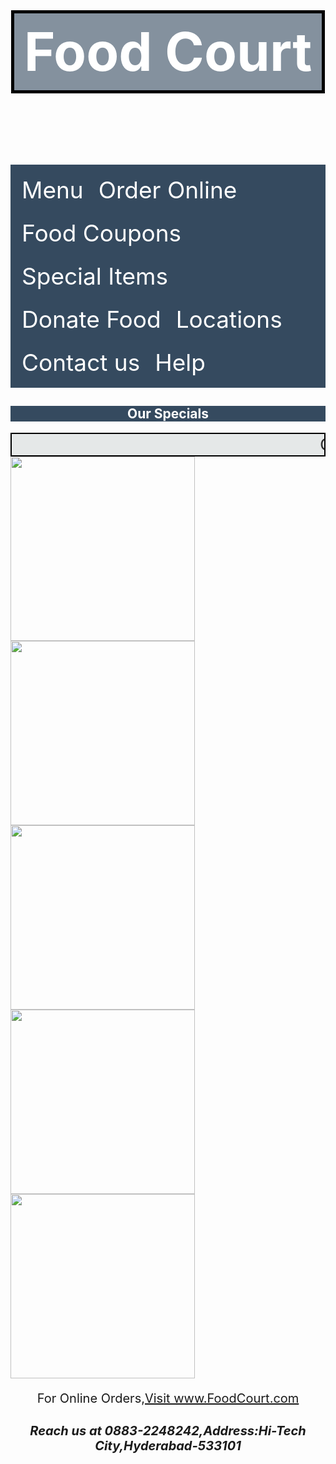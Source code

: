 <!DOCTYPE html>
<html>
<head>
<title>Food Court</title>
<style>
header{
background-image:url("https://st4.depositphotos.com/1020618/20219/i/1600/depositphotos_202195622-stock-photo-various-of-asian-meals-on.jpg");
padding:1px;
}
#name{
font-size:85px;
text-align:center;
background-color:hsla(210, 29%, 29%,0.6);
color:white;
border:5px solid black;
padding:10px;
}
ul{
list-style-type:none;
background-color:hsla(210, 29%, 29%,55);
padding:6px;
overflow:hidden;
}
li:hover {
  background-color: #111111;
  }
li{
display:block;
text-align:center;
text-decoration:none;
color:white;
float:left;
padding:12px;
font-size:37px;
}
#spc{
overflow:hidden;
text-align:center;
background-color:hsla(210, 29%, 29%,55);
color:white;
}
footer{
text-align:center;
font-size:20px;
}

</style>
</head>
<body>
<header>
<h1 id="name">Food Court</h1>
</header>
<ul>
  <li><a href="file:///D:/HTML/menu.html" style="color:white;text-decoration:none;">Menu</a></li>
  <li>Order Online</li>
  <li>Food Coupons</li>
  <li>Special Items</li>
  <li>Donate Food</li>
  <li>Locations</li>
  <li>Contact us</li>
  <li>Help</li>
</ul>

<h2 id="spc">Our Specials</h2>
<marquee style="font-size:25px;padding:2px;border:2px solid black;background-color:#E5E8E8;">Chicken Biryani-Rs.200 only*****Mutton Biryani-Rs.250 only*****Prawns Biryani-Rs.250 only*****Chicken+Mutton Combo Biryani-Rs.400 only </marquee>


<div class="images">
<img src="https://www.whiskaffair.com/wp-content/uploads/2019/01/Hyderabadi-Chicken-Biryani-1.jpg" width="295" height="295">
<img src="https://i.pinimg.com/originals/da/90/f7/da90f7ea6699c2a31aeac9855065f1db.jpg" width="295" height="295">
<img src="https://d3tfnts8u422oi.cloudfront.net/386x386/sujata-limbu145621249756cc0a11ebe77.jpg" width="295" height="295">
<img src="https://media-cdn.tripadvisor.com/media/photo-s/0f/5c/41/9c/non-veg-thali.jpg" width="295" height="295">
<img src="https://storage.googleapis.com/phx2-uat-wordpress-uploads/1/2019/08/Mega-Munch-640x360.jpg" width="295" height="295">
</div>






<footer>
<p> For Online Orders,<a href="www.schools.com">Visit www.FoodCourt.com</a></p>
<h5 style="text-align:center;">Reach us at 0883-2248242,Address:Hi-Tech City,Hyderabad-533101</h5>
</footer>
</body>
</html>
